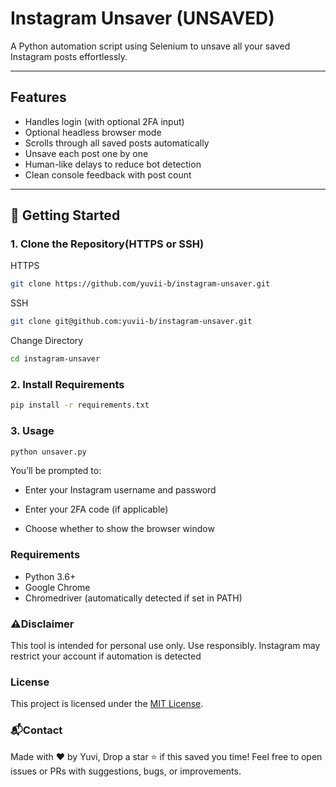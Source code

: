 # Instagram Unsaver (UNSAVED)

A Python automation script using Selenium to unsave all your saved Instagram posts effortlessly.

---

##  Features

-  Handles login (with optional 2FA input)
-  Optional headless browser mode
-  Scrolls through all saved posts automatically
-  Unsave each post one by one
-  Human-like delays to reduce bot detection
-  Clean console feedback with post count

---

## 🚀 Getting Started

### 1. Clone the Repository(HTTPS or SSH)

HTTPS
```bash
git clone https://github.com/yuvii-b/instagram-unsaver.git
```
SSH
```bash
git clone git@github.com:yuvii-b/instagram-unsaver.git
```
Change Directory
```bash
cd instagram-unsaver
```

### 2. Install Requirements

```bash
pip install -r requirements.txt
```

### 3. Usage

```bash
python unsaver.py
```

You’ll be prompted to:

- Enter your Instagram username and password

- Enter your 2FA code (if applicable)

- Choose whether to show the browser window

### Requirements

- Python 3.6+
- Google Chrome
- Chromedriver (automatically detected if set in PATH)

### ⚠️Disclaimer

This tool is intended for personal use only. Use responsibly.
Instagram may restrict your account if automation is detected

### License

This project is licensed under the [MIT License](LICENSE).

### 📬Contact

Made with ❤️ by Yuvi,
Drop a star ⭐ if this saved you time!
Feel free to open issues or PRs with suggestions, bugs, or improvements.